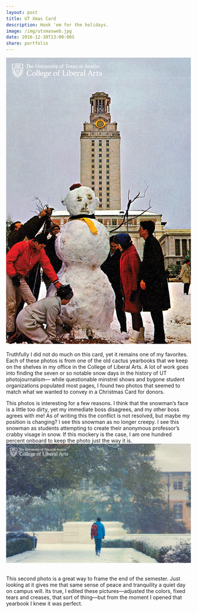 ```yaml
---
layout: post
title: UT Xmas Card
description: Hook 'em for the holidays.
image: /img/utxmasweb.jpg
date: 2016-12-30T13:00:00S
share: portfolio 
---
```


<img class="col three" src="/img/utxmas2.jpg" alt="" title="UT Xmas" data-action="zoom"/>
<div class="col three caption">
&nbsp;
</div> 
Truthfully I did not do much on this card, yet it remains one of my favorites. Each of these photos is from one of the old cactus yearbooks that we keep on the shelves in my office in the College of Liberal Arts. A lot of work goes into finding the seven or so notable snow days in the history of UT photojournalism— while questionable minstrel shows and bygone student organizations populated most pages, I found two photos that seemed to match what we wanted to convey in a Christmas Card for donors. 

This photos is interesting for a few reasons. I think that the snowman’s face is a little too dirty, yet my immediate boss disagrees, and my other boss agrees with me! As of writing this the conflict is not resolved, but maybe my position is changing? I see this snowman as no longer creepy. I see this snowman as students attempting to create their anonymous professor’s crabby visage in snow. If this mockery is the case, I am one hundred percent onboard to keep the photo just the way it is.
<img class="col three" src="/img/utxmas3.jpg" alt="" title="UT Xmas" data-action="zoom"
data-action="zoom"/>
<div class="col three caption">
&nbsp;
</div> 
This second photo is a great way to frame the end of the semester. Just looking at it gives me that same sense of peace and tranquility a quiet day on campus will. Its true, I edited these pictures—adjusted the colors, fixed tears and creases, that sort of thing—but from the moment I opened that yearbook I knew it was perfect.
